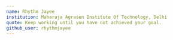 ```yaml
---
name: Rhythm Jayee
institution: Maharaja Agrasen Institute Of Technology, Delhi
quote: Keep working until you have not achieved your goal.
github_user: rhythmjayee
---
```

